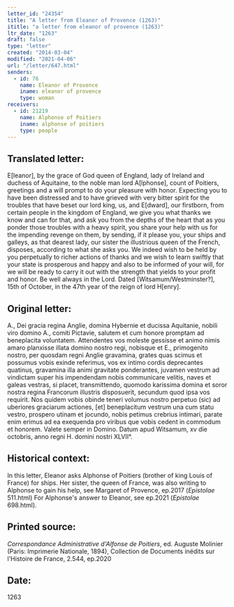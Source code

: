 ```yaml
---
letter_id: "24354"
title: "A letter from Eleanor of Provence (1263)"
ititle: "a letter from eleanor of provence (1263)"
ltr_date: "1263"
draft: false
type: "letter"
created: "2014-03-04"
modified: "2021-04-06"
url: "/letter/647.html"
senders:
  - id: 76
    name: Eleanor of Provence
    iname: eleanor of provence
    type: woman
receivers:
  - id: 21219
    name: Alphonse of Poitiers
    iname: alphonse of poitiers
    type: people
---
```

<h2> Translated letter:</h2>E[leanor], by the grace of God queen of England, lady of Ireland and duchess of Aquitaine, to the noble man lord A[lphonse], count of Poitiers, greetings and a will prompt to do your pleasure with honor.
Expecting you to have been distressed and to have grieved with very bitter spirit for the troubles that have beset our lord king, us, and E[dward], our firstborn, from certain people in the kingdom of England, we give you what thanks we know and can for that, and ask you from the depths of the heart that as you ponder those troubles with a heavy spirit, you share your help with us for the impending revenge on them, by sending, if it please you, your ships and galleys, as that dearest lady, our sister the illustrious queen of the French, disposes, according to what she asks you.
We indeed wish to be held by you perpetually to richer actions of thanks and we wish to learn swiftly that your state is prosperous and happy and also to be informed of your will, for we will be ready to carry it out with the strength that yields to your profit and honor.
Be well always in the Lord.
Dated [Witsamum/Westminster?], 15th of October, in the 47th year of the reign of lord H[enry].
<h2 class="mt-4"> Original letter:</h2>A., Dei gracia regina Anglie, domina Hybernie et ducissa Aquitanie, nobili viro domino A., comiti Pictavie, salutem et cum honore promptam ad beneplacita voluntatem. Attendentes vos moleste gessisse et animo nimis amaro planxisse illata domino nostro regi, nobisque et E., primogenito nostro, per quosdam regni Anglie gravamina, grates quas scimus et possumus vobis exinde referimus, vos ex intimo cordis deprecantes quatinus, gravamina illa animi gravitate ponderantes, juvamen vestrum ad vindictam super his impendendam nobis communicare velitis, naves et galeas vestras, si placet, transmittendo, quomodo karissima domina et soror nostra regina Francorum illustris disposuerit, secundum quod ipsa vos requirit. Nos quidem vobis obinde teneri volumus nostro perpetuo (sic) ad uberiores graciarum actiones, [et] beneplacitum vestrum una cum statu vestro, prospero utinam et jocundo, nobis petimus crebrius intimari, parate enim erimus ad ea exequenda pro viribus que vobis cedent in commodum et honorem. Valete semper in Domino. Datum apud Witsamum, xv die octobris, anno regni H. domini nostri XLVII°.
<h2 class="mt-4"> Historical context:</h2><p>In this letter, Eleanor asks Alphonse of Poitiers (brother of king Louis of France) for ships. Her sister, the queen of France, was also writing to Alphonse to gain his help, see Margaret of Provence, ep.2017 (<em>Epistolae</em> 511.html) For Alphonse's answer to Eleanor, see ep.2021 (<em>Epistolae</em> 698.html).</p><h2 class="mt-4"> Printed source:</h2><p><em>Correspondance Administrative d'Alfonse de Poitiers</em>, ed. Auguste Molinier (Paris: Imprimerie Nationale, 1894), Collection de Documents inédits sur l'Histoire de France, 2.544, ep.2020</p><h2 class="mt-4"> Date:</h2>1263